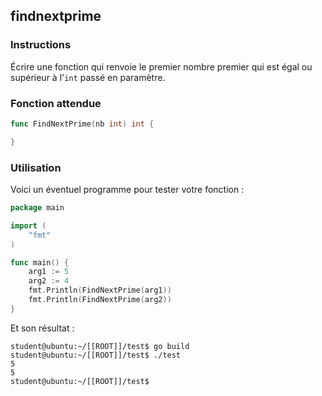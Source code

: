 ## findnextprime

### Instructions

Écrire une fonction qui renvoie le premier nombre premier qui est égal ou supérieur à l'`int` passé en paramètre.

### Fonction attendue

```go
func FindNextPrime(nb int) int {

}
```

### Utilisation

Voici un éventuel programme pour tester votre fonction :

```go
package main

import (
	"fmt"
)

func main() {
	arg1 := 5
	arg2 := 4
	fmt.Println(FindNextPrime(arg1))
	fmt.Println(FindNextPrime(arg2))
}
```

Et son résultat :

```console
student@ubuntu:~/[[ROOT]]/test$ go build
student@ubuntu:~/[[ROOT]]/test$ ./test
5
5
student@ubuntu:~/[[ROOT]]/test$
```
